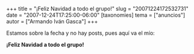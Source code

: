 +++
title = "¡Feliz Navidad a todo el grupo!"
slug = "20071224172532731"
date = "2007-12-24T17:25:00-06:00"
[taxonomies]
tema = ["anuncios"]
autor = ["Armando Iván Gasca"]
+++

Estamos sobre la fecha y no hay posts, pues aquí va el mío:

**¡Feliz Navidad a todo el grupo!**

